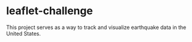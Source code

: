 # leaflet-challenge
This project serves as a way to track and visualize earthquake data in the United States.
